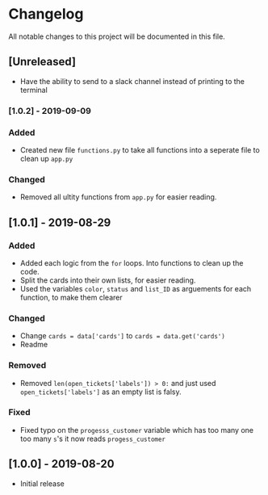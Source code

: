 # Changelog

All notable changes to this project will be documented in this file.

## [Unreleased]

-   Have the ability to send to a slack channel instead of printing to the terminal

### [1.0.2] - 2019-09-09

### Added

-   Created new file `functions.py` to take all functions into a seperate file to clean up `app.py`

### Changed

-   Removed all ultity functions from `app.py` for easier reading.

## [1.0.1] - 2019-08-29

### Added

-   Added each logic from the `for` loops. Into functions to clean up the code.
-   Split the cards into their own lists, for easier reading.
-   Used the variables `color`, `status` and `list_ID` as arguements for each function, to make them clearer

### Changed

-   Change `cards = data['cards']` to `cards = data.get('cards')`
-   Readme

### Removed

-   Removed `len(open_tickets['labels']) > 0:` and just used `open_tickets['labels']` as an empty list is falsy.

### Fixed

-   Fixed typo on the `progesss_customer` variable which has too many one too many `s`'s it now reads `progess_customer`

## [1.0.0] - 2019-08-20

-   Initial release
